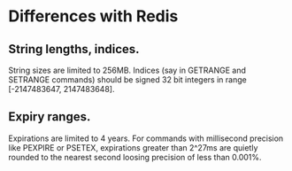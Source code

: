 # Differences with Redis

## String lengths, indices.

String sizes are limited to 256MB.
Indices (say in GETRANGE and SETRANGE commands) should be signed 32 bit integers in range
[-2147483647, 2147483648].

## Expiry ranges.
Expirations are limited to 4 years. For commands with millisecond precision like PEXPIRE or PSETEX,
expirations greater than 2^27ms are quietly rounded to the nearest second loosing precision of less than 0.001%.

